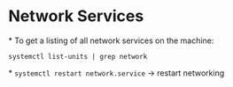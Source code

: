 # Network Services

\* To get a listing of all network services on the machine:

`systemctl list-units | grep network`

\* `systemctl restart network.service` -&gt; restart networking



